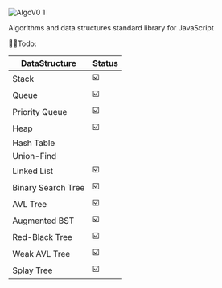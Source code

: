 
![AlgoV0 1](https://github.com/Asilkin1/algo-js/assets/11600357/e72fefea-8f3b-4652-84a0-97039c4c12f0)

Algorithms and data structures standard library for JavaScript

👨‍🦲Todo:

|         DataStructure                    |     Status       | 
|------------------------------------------|------------------|
|    Stack                                 |        ☑️        |
|    Queue                                 |        ☑️        |
|    Priority Queue                        |        ☑️        |
|    Heap                                  |        ☑️          |
|    Hash Table                            |                  |
|    Union-Find                            |                  |           
|    Linked List                           |        ☑️        |
|    Binary Search Tree                    |        ☑️        |
|    AVL Tree                              |        ☑️        |
|    Augmented BST                         |        ☑️        |
|    Red-Black Tree                        |        ☑️        |
|    Weak AVL Tree                         |        ☑️        |
|    Splay Tree                            |        ☑️        |


